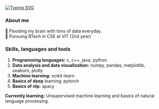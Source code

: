 [![Typing SVG](https://readme-typing-svg.demolab.com?font=Fira+Code&pause=1000&width=435&lines=I+am+Aditya+Pradhan;A+python+developer;A+data+science+and+machine+learning+developer)](https://git.io/typing-svg)
### About me
:beginner: Flooding my brain with tons of data everyday.  
:dart: Pursuing BTech in CSE at VIT (2nd year) 

### Skills, languages and tools
1. **Programming languages:** c, c++, java, python
2. **Data analysis and data visualization:** numpy, pandas, matplotlib, seaborn, plotly
3. **Machine learning:** scikit-learn
4. **Basics of deep** learning: pytorch
5. **Basics of nlp:** spacy


**Currently learning:** Unsupervised machine learning and basics of natural language processing.
